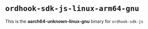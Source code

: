 # `ordhook-sdk-js-linux-arm64-gnu`

This is the **aarch64-unknown-linux-gnu** binary for `ordhook-sdk-js`
